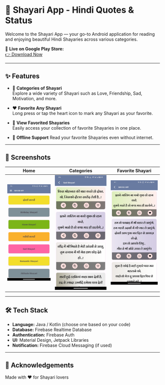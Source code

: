 # 🌸 Shayari App - Hindi Quotes & Status

Welcome to the Shayari App — your go-to Android application for reading and enjoying beautiful Hindi Shayaries across various categories.

📱 **Live on Google Play Store:**  
[👉 Download Now](https://play.google.com/store/apps/details?id=com.hindi.shyariapplicationbyanirudhlohiya)

---

## ✨ Features

- 🔖 **Categories of Shayari**  
  Explore a wide variety of Shayari such as Love, Friendship, Sad, Motivation, and more.

- ❤️ **Favorite Any Shayari**  
  Long press or tap the heart icon to mark any Shayari as your favorite.

- 📂 **View Favorited Shayaries**  
  Easily access your collection of favorite Shayaries in one place.

- 📶 **Offline Support**
  Read your favorite Shayaries even without internet.

---

## 📸 Screenshots

| Home | Categories | Favorite Shayari |
|------|------------|------------------|
| ![s1](screenshots/home.jpg) | ![s2](screenshots/category.jpg) | ![s3](screenshots/favorites.jpg) |

---

## 🛠 Tech Stack

- **Language:** Java / Kotlin (choose one based on your code)
- **Database:** Firebase Realtime Database
- **Authentication:** Firebase Auth
- **UI:** Material Design, Jetpack Libraries
- **Notification:** Firebase Cloud Messaging (if used)

---

## 🙌 Acknowledgements

Made with ❤️ for Shayari lovers  

